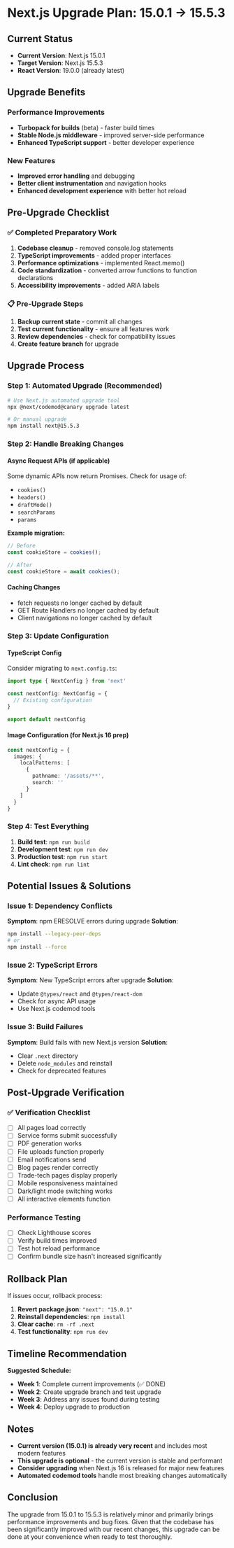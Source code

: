 # Next.js Upgrade Plan: 15.0.1 → 15.5.3

## Current Status
- **Current Version**: Next.js 15.0.1
- **Target Version**: Next.js 15.5.3
- **React Version**: 19.0.0 (already latest)

## Upgrade Benefits

### Performance Improvements
- **Turbopack for builds** (beta) - faster build times
- **Stable Node.js middleware** - improved server-side performance
- **Enhanced TypeScript support** - better developer experience

### New Features
- **Improved error handling** and debugging
- **Better client instrumentation** and navigation hooks
- **Enhanced development experience** with better hot reload

## Pre-Upgrade Checklist

### ✅ Completed Preparatory Work
1. **Codebase cleanup** - removed console.log statements
2. **TypeScript improvements** - added proper interfaces
3. **Performance optimizations** - implemented React.memo()
4. **Code standardization** - converted arrow functions to function declarations
5. **Accessibility improvements** - added ARIA labels

### 📋 Pre-Upgrade Steps
1. **Backup current state** - commit all changes
2. **Test current functionality** - ensure all features work
3. **Review dependencies** - check for compatibility issues
4. **Create feature branch** for upgrade

## Upgrade Process

### Step 1: Automated Upgrade (Recommended)
```bash
# Use Next.js automated upgrade tool
npx @next/codemod@canary upgrade latest

# Or manual upgrade
npm install next@15.5.3
```

### Step 2: Handle Breaking Changes

#### Async Request APIs (if applicable)
Some dynamic APIs now return Promises. Check for usage of:
- `cookies()`
- `headers()`
- `draftMode()`
- `searchParams`
- `params`

**Example migration:**
```typescript
// Before
const cookieStore = cookies();

// After
const cookieStore = await cookies();
```

#### Caching Changes
- fetch requests no longer cached by default
- GET Route Handlers no longer cached by default
- Client navigations no longer cached by default

### Step 3: Update Configuration

#### TypeScript Config
Consider migrating to `next.config.ts`:
```typescript
import type { NextConfig } from 'next'

const nextConfig: NextConfig = {
  // Existing configuration
}

export default nextConfig
```

#### Image Configuration (for Next.js 16 prep)
```typescript
const nextConfig = {
  images: {
    localPatterns: [
      {
        pathname: '/assets/**',
        search: ''
      }
    ]
  }
}
```

### Step 4: Test Everything
1. **Build test**: `npm run build`
2. **Development test**: `npm run dev`
3. **Production test**: `npm run start`
4. **Lint check**: `npm run lint`

## Potential Issues & Solutions

### Issue 1: Dependency Conflicts
**Symptom**: npm ERESOLVE errors during upgrade
**Solution**:
```bash
npm install --legacy-peer-deps
# or
npm install --force
```

### Issue 2: TypeScript Errors
**Symptom**: New TypeScript errors after upgrade
**Solution**:
- Update `@types/react` and `@types/react-dom`
- Check for async API usage
- Use Next.js codemod tools

### Issue 3: Build Failures
**Symptom**: Build fails with new Next.js version
**Solution**:
- Clear `.next` directory
- Delete `node_modules` and reinstall
- Check for deprecated features

## Post-Upgrade Verification

### ✅ Verification Checklist
- [ ] All pages load correctly
- [ ] Service forms submit successfully
- [ ] PDF generation works
- [ ] File uploads function properly
- [ ] Email notifications send
- [ ] Blog pages render correctly
- [ ] Trade-tech pages display properly
- [ ] Mobile responsiveness maintained
- [ ] Dark/light mode switching works
- [ ] All interactive elements function

### Performance Testing
- [ ] Check Lighthouse scores
- [ ] Verify build times improved
- [ ] Test hot reload performance
- [ ] Confirm bundle size hasn't increased significantly

## Rollback Plan

If issues occur, rollback process:
1. **Revert package.json**: `"next": "15.0.1"`
2. **Reinstall dependencies**: `npm install`
3. **Clear cache**: `rm -rf .next`
4. **Test functionality**: `npm run dev`

## Timeline Recommendation

**Suggested Schedule:**
- **Week 1**: Complete current improvements (✅ DONE)
- **Week 2**: Create upgrade branch and test upgrade
- **Week 3**: Address any issues found during testing
- **Week 4**: Deploy upgrade to production

## Notes

- **Current version (15.0.1) is already very recent** and includes most modern features
- **This upgrade is optional** - the current version is stable and performant
- **Consider upgrading** when Next.js 16 is released for major new features
- **Automated codemod tools** handle most breaking changes automatically

## Conclusion

The upgrade from 15.0.1 to 15.5.3 is relatively minor and primarily brings performance improvements and bug fixes. Given that the codebase has been significantly improved with our recent changes, this upgrade can be done at your convenience when ready to test thoroughly.
